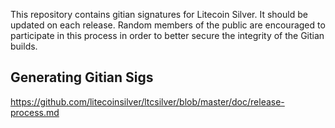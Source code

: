 This repository contains gitian signatures for Litecoin Silver.  It should be updated on each release.
Random members of the public are encouraged to participate in this process in order to better secure the integrity of the Gitian builds.

## Generating Gitian Sigs

https://github.com/litecoinsilver/ltcsilver/blob/master/doc/release-process.md
